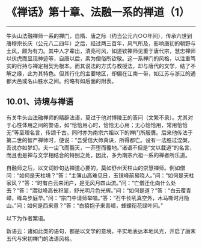 # 《禅话》第十章、法融一系的禅道（1）

------

牛头山法融禅师一系的禅门，自隋、唐之际（约当公元六○○年间），传承六世到唐穆宗长庆（公元八二四年）之后，经过两三百年，风气所及，影响唐初的朝野与士风，颇为有力。其中人才辈出，清亮可风，如道钦禅师见重于唐代宗，慧忠禅师以伏虎而显现神迹等，自唐以后，素为僧俗所钦敬。这一系禅门的风格，以注重笃实的行持与禅定相契为根本。而其说法的方式与教授法，却与唐代的文学，结了不解之缘，此为其特色。但其行化的主要地区，却偏在江南一带，如江苏与浙江的通都大邑或名山胜水之间。约略有如后面的附表。

## 10.01、诗境与禅语

有关牛头山法融禅师的精辟法语，莫过于他对博陵王的答问（文繁不录）。尤其对于心性体用之间的警语，如“恰恰用心时，恰恰无心用；无心恰恰用，常用恰恰无”等至理名言，传颂千古。同时亦为南宗六祖以下的禅门所服膺。后来他传法于第二世的智严禅师时，便说：“吾受信大师真诀，所得都亡。设有一法胜过涅槃，吾说亦如梦幻。夫一尘飞而翳天，一芥堕而覆地。”诸语不但是“文以载道”的名言，而且也是禅与文学相结合的特别之处，因此，多为南宗六祖一系的禅者所乐道。

自融师之后，以文词妙句达禅道心要的，莫如舒州天柱山的崇慧禅师。例如僧问：“如何是天柱境？”答：“主簿山高难见日，玉镜峰前易晓人。”问：“如何是天柱家风？”答：“时有白云来闭户，是无风月四山流。”问：“亡僧迁化向什么处去？”答：“潜狱峰高长积翠，舒光明月色光辉。”问：“如何是道？”答：“白云覆青嶂，峰鸟步庭华。”问：“宗门中请师举唱。”答：“石牛长吼真空外，木马嘶时月隐山。”问：如何是西来意？”答：“白猿抱子来青嶂，蜂蝶衔花绿叶间。”

以下为作者案语。

新语云：诸如此类的语句，都是以文学的意境，平实地表达本地风光，开启了唐末五代与宋初禅门的法语风格。

